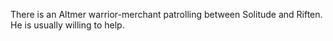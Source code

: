 There is an Altmer warrior-merchant patrolling between Solitude and Riften. He is usually willing to help.
